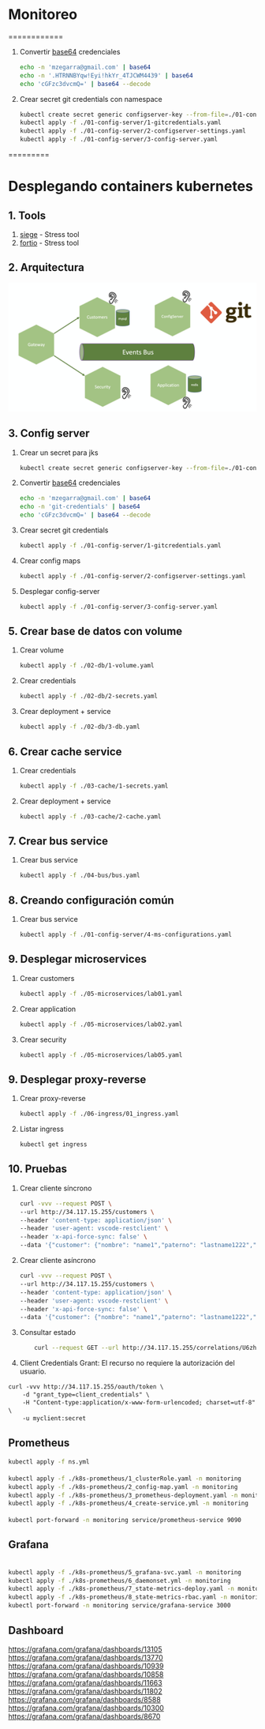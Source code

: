 # Monitoreo

============

1. Convertir [base64](https://www.base64decode.org/) credenciales
    ```bash
    echo -n 'mzegarra@gmail.com' | base64
    echo -n '.HTRNNBYqw!Eyi!hkYr_4TJCWM4439' | base64
    echo 'cGFzc3dvcmQ=' | base64 --decode
    ```

1. Crear secret git credentials con namespace
    ```bash
    kubectl create secret generic configserver-key --from-file=./01-config-server/config-server.jks
    kubectl apply -f ./01-config-server/1-gitcredentials.yaml    
    kubectl apply -f ./01-config-server/2-configserver-settings.yaml
    kubectl apply -f ./01-config-server/3-config-server.yaml
    ```

=========
# Desplegando containers kubernetes

## 1. Tools
1. [siege](https://github.com/JoeDog/siege) - Stress tool
1. [fortio](https://github.com/fortio/fortio) - Stress tool

## 2. Arquitectura

![title](https://raw.githubusercontent.com/mzegarras/TallerK8S/main/Lab07/Arquitectura.png)


## 3. Config server

1. Crear un secret para jks

    ```bash
    kubectl create secret generic configserver-key --from-file=./01-config-server/config-server.jks
    ```

1. Convertir [base64](https://www.base64decode.org/) credenciales
    ```bash
    echo -n 'mzegarra@gmail.com' | base64
    echo -n 'git-credentials' | base64
    echo 'cGFzc3dvcmQ=' | base64 --decode
    ```

1. Crear secret git credentials
    ```bash
    kubectl apply -f ./01-config-server/1-gitcredentials.yaml
    ```    

1. Crear config maps
    ```bash
    kubectl apply -f ./01-config-server/2-configserver-settings.yaml
    ```

1. Desplegar config-server
    ```bash
    kubectl apply -f ./01-config-server/3-config-server.yaml
    ```



## 5. Crear base de datos con volume

1. Crear volume
    ```bash
    kubectl apply -f ./02-db/1-volume.yaml
    ```

1. Crear credentials
    ```bash
    kubectl apply -f ./02-db/2-secrets.yaml
    ```
1. Crear deployment + service
    ```bash
    kubectl apply -f ./02-db/3-db.yaml
    ```


## 6. Crear cache service

1. Crear credentials
    ```bash
    kubectl apply -f ./03-cache/1-secrets.yaml
    ```

1. Crear deployment + service
    ```bash
    kubectl apply -f ./03-cache/2-cache.yaml
    ```

## 7. Crear bus service

1. Crear bus service
    ```bash
    kubectl apply -f ./04-bus/bus.yaml
    ```
## 8. Creando configuración común
1. Crear bus service
    ```bash
    kubectl apply -f ./01-config-server/4-ms-configurations.yaml
    ```

## 9. Desplegar microservices
1. Crear customers
    ```bash
    kubectl apply -f ./05-microservices/lab01.yaml
    ```

1. Crear application
    ```bash
    kubectl apply -f ./05-microservices/lab02.yaml
    ```

1. Crear security
    ```bash
    kubectl apply -f ./05-microservices/lab05.yaml
    ```


## 9. Desplegar proxy-reverse

1. Crear proxy-reverse
    ```bash
    kubectl apply -f ./06-ingress/01_ingress.yaml
    ```

1. Listar ingress
    ```bash
    kubectl get ingress
    ```

## 10. Pruebas

1. Crear cliente síncrono

    ```bash
    curl -vvv --request POST \
    --url http://34.117.15.255/customers \
    --header 'content-type: application/json' \
    --header 'user-agent: vscode-restclient' \
    --header 'x-api-force-sync: false' \
    --data '{"customer": {"nombre": "name1","paterno": "lastname1222","password": "demo"}}'
    ```

1. Crear cliente asíncrono

    ```bash
    curl -vvv --request POST \
    --url http://34.117.15.255/customers \
    --header 'content-type: application/json' \
    --header 'user-agent: vscode-restclient' \
    --header 'x-api-force-sync: false' \
    --data '{"customer": {"nombre": "name1","paterno": "lastname1222","password": "demo"}}'
    ```

1. Consultar estado
    ```bash
        curl --request GET --url http://34.117.15.255/correlations/U6zhvuBpL7TCNTNczWdgz3R89Jy91CRKOZJAz6yB
    ```

1. Client Credentials Grant: El recurso no requiere la autorización del usuario. 
```
curl -vvv http://34.117.15.255/oauth/token \
    -d "grant_type=client_credentials" \
    -H "Content-type:application/x-www-form-urlencoded; charset=utf-8" \
    -u myclient:secret
```




## Prometheus
```bash
kubectl apply -f ns.yml

kubectl apply -f ./k8s-prometheus/1_clusterRole.yaml -n monitoring
kubectl apply -f ./k8s-prometheus/2_config-map.yaml -n monitoring
kubectl apply -f ./k8s-prometheus/3_prometheus-deployment.yaml -n monitoring
kubectl apply -f ./k8s-prometheus/4_create-service.yml -n monitoring

kubectl port-forward -n monitoring service/prometheus-service 9090

```  



## Grafana

```bash

kubectl apply -f ./k8s-prometheus/5_grafana-svc.yaml -n monitoring
kubectl apply -f ./k8s-prometheus/6_daemonset.yml -n monitoring
kubectl apply -f ./k8s-prometheus/7_state-metrics-deploy.yaml -n monitoring
kubectl apply -f ./k8s-prometheus/8_state-metrics-rbac.yaml -n monitoring
kubectl port-forward -n monitoring service/grafana-service 3000

```  


## Dashboard


 https://grafana.com/grafana/dashboards/13105
 https://grafana.com/grafana/dashboards/13770
 https://grafana.com/grafana/dashboards/10939
 https://grafana.com/grafana/dashboards/10858
 https://grafana.com/grafana/dashboards/11663
 https://grafana.com/grafana/dashboards/11802
 https://grafana.com/grafana/dashboards/8588
 https://grafana.com/grafana/dashboards/10300
 https://grafana.com/grafana/dashboards/8670


 
